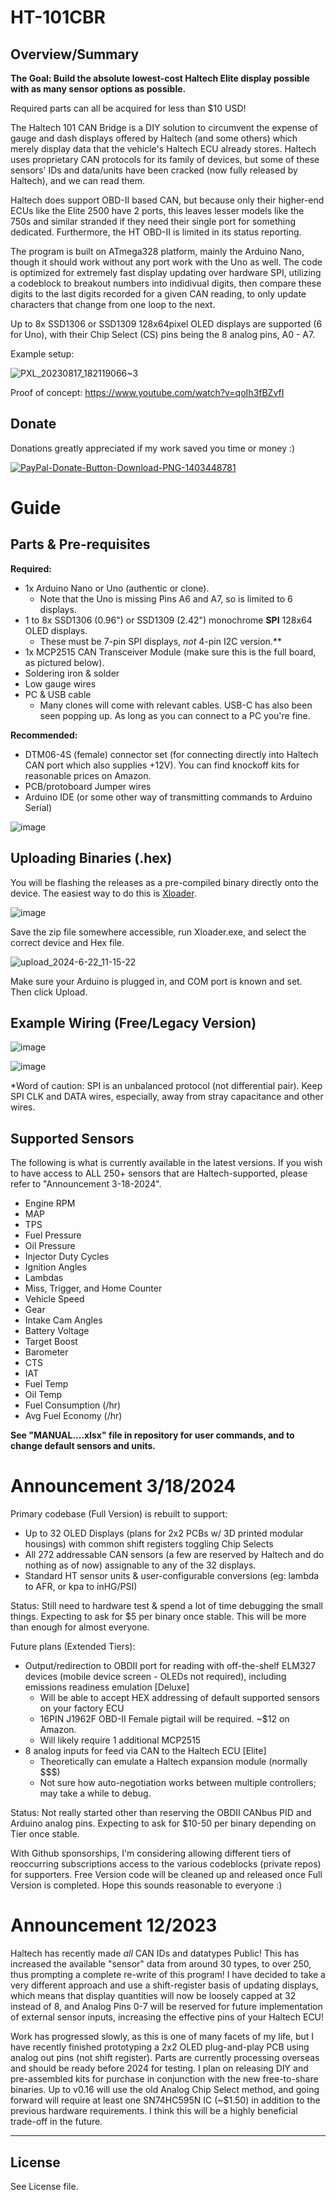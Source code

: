 # HT-101CBR

## Overview/Summary
**The Goal: Build the absolute lowest-cost Haltech Elite display possible with as many sensor options as possible.** 

Required parts can all be acquired for less than $10 USD!

The Haltech 101 CAN Bridge is a DIY solution to circumvent the expense of gauge and dash displays offered by Haltech (and some others) which merely display data that the vehicle's Haltech ECU already stores. Haltech uses proprietary CAN protocols for its family of devices, but some of these sensors' IDs and data/units have been cracked (now fully released by Haltech), and we can read them. 

Haltech does support OBD-II based CAN, but because only their higher-end ECUs like the Elite 2500 have 2 ports, this leaves lesser models like the 750s and similar stranded if they need their single port for something dedicated. Furthermore, the HT OBD-II is limited in its status reporting.

The program is built on ATmega328 platform, mainly the Arduino Nano, though it should work without any port work with the Uno as well. The code is optimized for extremely fast display updating over hardware SPI, utilizing a codeblock to breakout numbers into indidivual digits, then compare these digits to the last digits recorded for a given CAN reading, to only update characters that change from one loop to the next. 

Up to 8x SSD1306 or SSD1309 128x64pixel OLED displays are supported (6 for Uno), with their Chip Select (CS) pins being the 8 analog pins, A0 - A7. 

Example setup:

![PXL_20230817_182119066~3](https://github.com/treyus30/HT-101CBR/assets/136277393/47412e7d-a376-46a8-88b0-59214c891d1a)

Proof of concept: https://www.youtube.com/watch?v=qoIh3fBZvfI

## Donate
Donations greatly appreciated if my work saved you time or money :)  

<a href ="https://paypal.me/TCarpEnterprises?country.x=US&locale.x=en_US">![PayPal-Donate-Button-Download-PNG-1403448781](https://github.com/treyus30/HT-101CBR/assets/136277393/137c5a8d-a726-4e98-8de9-1123748c9d18)</a>


# Guide

## Parts & Pre-requisites

**Required:**
- 1x Arduino Nano or Uno (authentic or clone).
  - Note that the Uno is missing Pins A6 and A7, so is limited to 6 displays.
- 1 to 8x SSD1306 (0.96") or SSD1309 (2.42") monochrome **SPI** 128x64 OLED displays.
  - These must be 7-pin SPI displays, _not_ 4-pin I2C version.**
- 1x MCP2515 CAN Transceiver Module (make sure this is the full board, as pictured below).
- Soldering iron & solder
- Low gauge wires 
- PC & USB cable
  - Many clones will come with relevant cables. USB-C has also been seen popping up. As long as you can connect to a PC you're fine.  
  
**Recommended:**
- DTM06-4S (female) connector set (for connecting directly into Haltech CAN port which also supplies +12V). You can find knockoff kits for reasonable prices on Amazon.
- PCB/protoboard Jumper wires
- Arduino IDE (or some other way of transmitting commands to Arduino Serial)

![image](https://github.com/treyus30/HT-101CBR/assets/136277393/64dd7140-89de-436d-ac0f-f3dddb5633d8) 

## Uploading Binaries (.hex)
You will be flashing the releases as a pre-compiled binary directly onto the device. The easiest way to do this is <a href ="https://github.com/binaryupdates/xLoader"> Xloader</a>.

![image](https://github.com/treyus30/HT-101CBR/assets/136277393/461253f2-5f9f-4130-843d-aaec86dda0bb)

Save the zip file somewhere accessible, run Xloader.exe, and select the correct device and Hex file. 

![upload_2024-6-22_11-15-22](https://github.com/treyus30/HT-101CBR/assets/136277393/dca7e9a7-5549-4163-ad71-19c2e6b201c3)


Make sure your Arduino is plugged in, and COM port is known and set. Then click Upload. 

## Example Wiring (Free/Legacy Version)
![image](https://github.com/treyus30/HT-101CBR/assets/136277393/f193cb99-d602-4b6f-9f1d-fdcd29ef7cde)

![image](https://github.com/treyus30/HT-101CBR/assets/136277393/7e3e6e5f-cf13-4c77-99e8-f6e3c9581b88)

*Word of caution: SPI is an unbalanced protocol (not differential pair). Keep SPI CLK and DATA wires, especially, away from stray capacitance and other wires. 

## Supported Sensors
The following is what is currently available in the latest versions. If you wish to have access to ALL 250+ sensors that are Haltech-supported, please refer to "Announcement 3-18-2024". 
- Engine RPM
- MAP
- TPS
- Fuel Pressure
- Oil Pressure
- Injector Duty Cycles
- Ignition Angles
- Lambdas
- Miss, Trigger, and Home Counter
- Vehicle Speed
- Gear
- Intake Cam Angles
- Battery Voltage
- Target Boost
- Barometer
- CTS
- IAT
- Fuel Temp
- Oil Temp
- Fuel Consumption (/hr)
- Avg Fuel Economy (/hr)


**See "MANUAL....xlsx" file in repository for user commands, and to change default sensors and units.** 

# Announcement 3/18/2024
Primary codebase (Full Version) is rebuilt to support:
- Up to 32 OLED Displays (plans for 2x2 PCBs w/ 3D printed modular housings) with common shift registers toggling Chip Selects 
- All 272 addressable CAN sensors (a few are reserved by Haltech and do nothing as of now) assignable to any of the 32 displays.
- Standard HT sensor units & user-configurable conversions (eg: lambda to AFR, or kpa to inHG/PSI)

Status: Still need to hardware test & spend a lot of time debugging the small things. Expecting to ask for $5 per binary once stable. This will be more than enough for almost everyone. 

Future plans (Extended Tiers):
- Output/redirection to OBDII port for reading with off-the-shelf ELM327 devices (mobile device screen - OLEDs not required), including emissions readiness emulation [Deluxe]
  - Will be able to accept HEX addressing of default supported sensors on your factory ECU
  - 16PIN J1962F OBD-II Female pigtail will be required. ~$12 on Amazon.
  - Will likely require 1 additional MCP2515
- 8 analog inputs for feed via CAN to the Haltech ECU [Elite]
  - Theoretically can emulate a Haltech expansion module (normally $$$)
  - Not sure how auto-negotiation works between multiple controllers; may take a while to debug. 

Status: Not really started other than reserving the OBDII CANbus PID and Arduino analog pins. Expecting to ask for $10-50 per binary depending on Tier once stable. 

With Github sponsorships, I'm considering allowing different tiers of reoccurring subscriptions access to the various codeblocks (private repos) for supporters. 
Free Version code will be cleaned up and released once Full Version is completed. Hope this sounds reasonable to everyone :)

# Announcement 12/2023
Haltech has recently made _all_ CAN IDs and datatypes Public! This has increased the available "sensor" data from around 30 types, to over 250, thus prompting a complete re-write of this program! 
I have decided to take a very different approach and use a shift-register basis of updating displays, which means that display quantities will now be loosely capped at 32 instead of 8, and Analog Pins 0-7 will be reserved for future implementation of external sensor inputs, increasing the effective pins of your Haltech ECU!

Work has progressed slowly, as this is one of many facets of my life, but I have recently finished prototyping a 2x2 OLED plug-and-play PCB using analog out pins (not shift register). Parts are currently processing overseas and should be ready before 2024 for testing. I plan on releasing DIY and pre-assembled kits for purchase in conjunction with the new free-to-share binaries. Up to v0.16 will use the old Analog Chip Select method, and going forward will require at least one SN74HC595N IC (~$1.50) in addition to the previous hardware requirements. I think this will be a highly beneficial trade-off in the future. 


---

## License
See License file.
